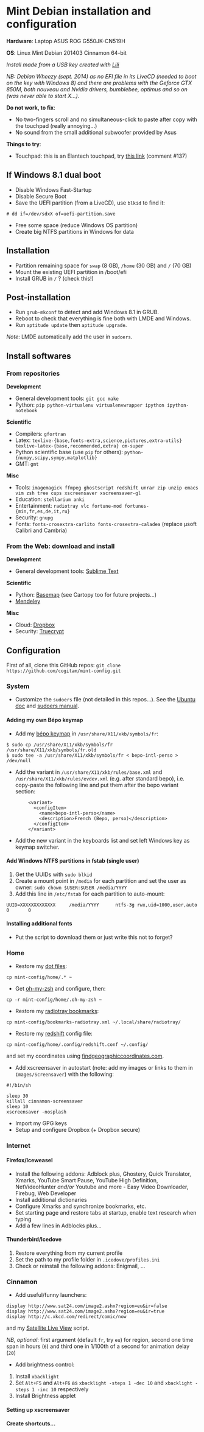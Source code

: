 Mint Debian installation and configuration
==========================================

**Hardware**: Laptop ASUS ROG G550JK-CN519H

**OS**: Linux Mint Debian 201403 Cinnamon 64-bit

*Install made from a USB key created with [Lili](http://www.linuxliveusb.com/en/download)*

*NB: Debian Wheezy (sept. 2014) as no EFI file in its LiveCD (needed to boot on the key with Windows 8) and there are problems with the Geforce GTX 850M, both nouveau and Nvidia drivers, bumblebee, optimus and so on (was never able to start X...).*

**Do not work, to fix**:
- No two-fingers scroll and no simultaneous-click to paste after copy with the touchpad (really annoying...)
- No sound from the small additional subwoofer provided by Asus

**Things to try**:
- Touchpad: this is an Elantech touchpad, try [this link](https://bugs.launchpad.net/ubuntu/+source/linux/+bug/1166442/+index?comments=all) (comment #137)

## If Windows 8.1 dual boot

- Disable Windows Fast-Startup
- Disable Secure Boot
- Save the UEFI partition (from a LiveCD), use `blkid` to find it:
```
# dd if=/dev/sdxX of=uefi-partition.save
```
- Free some space (reduce Windows OS partition)
- Create big NTFS partitions in Windows for data


## Installation

- Partition remaining space for `swap` (8 GB), `/home` (30 GB) and `/` (70 GB)
- Mount the existing UEFI partition in /boot/efi
- Install GRUB in `/` ? (check this!)


## Post-installation

- Run `grub-mkconf` to detect and add Windows 8.1 in GRUB.
- Reboot to check that everything is fine both with LMDE and Windows.
- Run `aptitude update` then `aptitude upgrade`.

*Note*: LMDE automatically add the user in `sudoers`.

## Install softwares

### From repositories

**Development**
- General development tools: `git gcc make`
- Python: `pip python-virtualenv virtualenvwrapper ipython ipython-notebook`

**Scientific**
- Compilers: `gfortran` 
- Latex: `texlive-{base,fonts-extra,science,pictures,extra-utils} texlive-latex-{base,recommended,extra} cm-super`
- Python scientific base (use `pip` for others): `python-{numpy,scipy,sympy,matplotlib}`
- GMT: `gmt`

**Misc**
- Tools: `imagemagick ffmpeg ghostscript redshift unrar zip unzip emacs vim zsh tree cups xscreensaver xscreensaver-gl`
- Education: `stellarium anki`
- Entertainment: `radiotray vlc fortune-mod fortunes-{min,fr,es,de,it,ru}`
- Security: `gnupg`
- Fonts: `fonts-crosextra-carlito fonts-crosextra-caladea` (replace µsoft Calibri and Cambria)

### From the Web: download and install

**Development**
- General development tools: [Sublime Text](http://www.sublimetext.com/3)

**Scientific**
- Python: [Basemap](http://sourceforge.net/projects/matplotlib/files/matplotlib-toolkits/) (see Cartopy too for future projects...)
- [Mendeley](http://www.mendeley.com/download-mendeley-desktop/)

**Misc**
- Cloud: [Dropbox](https://www.dropbox.com/install?os=lnx)
- Security: [Truecrypt](https://truecrypt.ch/)


## Configuration

First of all, clone this GitHub repos: `git clone https://github.com/cogitam/mint-config.git`

### System

- Customize the `sudoers` file (not detailed in this repos...). See the [Ubuntu doc](http://doc.ubuntu-fr.org/sudoers) and [sudoers manual](http://www.sudo.ws/sudo/sudoers.man.html).

#### Adding my own Bépo keymap

- Add my [bépo keymap](https://github.com/cogitam/mint-config/blob/master/bepo-intl-perso) in `/usr/share/X11/xkb/symbols/fr`:
```
$ sudo cp /usr/share/X11/xkb/symbols/fr /usr/share/X11/xkb/symbols/fr.old
$ sudo tee -a /usr/share/X11/xkb/symbols/fr < bepo-intl-perso > /dev/null
```
- Add the variant in `/usr/share/X11/xkb/rules/base.xml` and `/usr/share/X11/xkb/rules/evdev.xml` (e.g. after standard bepo), i.e. copy-paste the following line and put them after the bepo variant section:
```
        <variant>
          <configItem>
            <name>bepo-intl-perso</name>
            <description>French (Bepo, perso)</description>
          </configItem>
        </variant>
```
- Add the new variant in the keyboards list and set left Windows key as keymap switcher.

#### Add Windows NTFS partitions in fstab (single user)

1. Get the UUIDs with `sudo blkid`
2. Create a mount point in `/media` for each partition and set the user as owner: `sudo chown $USER:$USER /media/YYYY`
3. Add this line in `/etc/fstab` for each partition to auto-mount:
```
UUID=XXXXXXXXXXXXX     /media/YYYY      ntfs-3g rwx,uid=1000,user,auto  0       0
```

#### Installing additional fonts

- Put the script to download them or just write this not to forget?

### Home

- Restore my [dot files](https://github.com/cogitam/mint-config/tree/master/home):
```
cp mint-config/home/.* ~
```
- Get [oh-my-zsh](https://github.com/robbyrussell/oh-my-zsh#the-manual-way) and configure, then:
```
cp -r mint-config/home/.oh-my-zsh ~
```
- Restore my [radiotray bookmarks](https://github.com/cogitam/mint-config/blob/master/bookmarks-radiotray.xml):
```
cp mint-config/bookmarks-radiotray.xml ~/.local/share/radiotray/
```
- Restore my [redshift](https://github.com/cogitam/mint-config/blob/master/home/.config/redshift.conf) config file:
```
cp mint-config/home/.config/redshift.conf ~/.config/
```
and set my coordinates using [findgeographiccoordinates.com](http://findgeographiccoordinates.com/).
- Add xscreensaver in autostart (note: add my images or links to them in `Images/Screensaver`) with the following:
```
#!/bin/sh

sleep 30
killall cinnamon-screensaver
sleep 10
xscreensaver -nosplash
```
- Import my GPG keys
- Setup and configure Dropbox (+ Dropbox secure)

### Internet

#### Firefox/Iceweasel

- Install the following addons: Adblock plus, Ghostery, Quick Translator, Xmarks, YouTube Smart Pause, YouTube High Definition, NetVideoHunter *and/or* Youtube and more - Easy Video Downloader, Firebug, Web Developer
- Install additional dictionaries
- Configure Xmarks and synchronize bookmarks, etc.
- Set starting page and restore tabs at startup, enable text research when typing
- Add a few lines in Adblocks plus...

#### Thunderbird/Icedove

1. Restore everything from my current profile
2. Set the path to my profile folder in `.icedove/profiles.ini`
3. Check or reinstall the following addons: Enigmail, ...

### Cinnamon

- Add useful/funny launchers:
```
display http://www.sat24.com/image2.ashx?region=eu&ir=false
display http://www.sat24.com/image2.ashx?region=eu&ir=true
display http://c.xkcd.com/redirect/comic/now
```
and my [Satellite Live View](https://github.com/cogitam/mint-config/blob/master/satellite-live-view.sh) script.

*NB, optional*: first argument (default `fr`, try `eu`) for region, second one time span in hours (`6`) and third one in 1/100th of a second for animation delay (`20`)

- Add brightness control:

1. Install `xbacklight`
2. Set `Alt+F5` and `Alt+F6` as `xbacklight -steps 1 -dec 10` and `xbacklight -steps 1 -inc 10` respectively
3. Install Brightness applet

#### Setting up xscreensaver

#### Create shortcuts...


